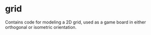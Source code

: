 # grid

Contains code for modeling a 2D grid, used as a game board in either
orthogonal or isometric orientation.
